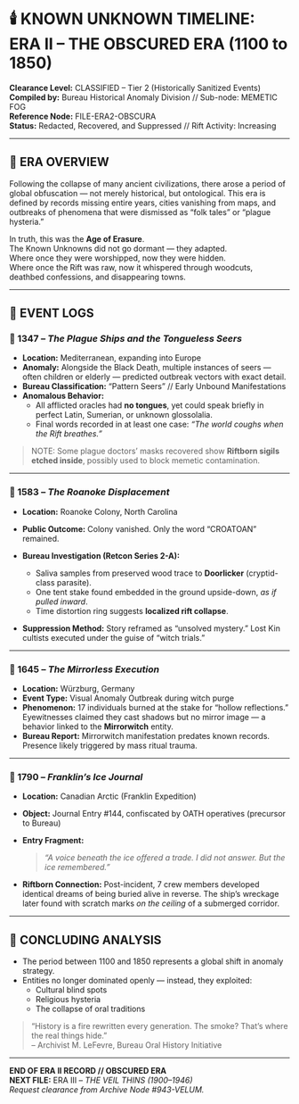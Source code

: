 # 🕯️ KNOWN UNKNOWN TIMELINE: ERA II – THE OBSCURED ERA (1100 to 1850)

**Clearance Level:** CLASSIFIED – Tier 2 (Historically Sanitized Events)  
**Compiled by:** Bureau Historical Anomaly Division // Sub-node: MEMETIC FOG  
**Reference Node:** FILE-ERA2-OBSCURA  
**Status:** Redacted, Recovered, and Suppressed // Rift Activity: Increasing

---

## 📜 ERA OVERVIEW

Following the collapse of many ancient civilizations, there arose a period of global obfuscation — not merely historical, but ontological. This era is defined by records missing entire years, cities vanishing from maps, and outbreaks of phenomena that were dismissed as “folk tales” or “plague hysteria.”

In truth, this was the **Age of Erasure**.  
The Known Unknowns did not go dormant — they adapted.  
Where once they were worshipped, now they were hidden.  
Where once the Rift was raw, now it whispered through woodcuts, deathbed confessions, and disappearing towns.

---

## 📍 EVENT LOGS

### 🔹 1347 – *The Plague Ships and the Tongueless Seers*
- **Location:** Mediterranean, expanding into Europe  
- **Anomaly:** Alongside the Black Death, multiple instances of seers — often children or elderly — predicted outbreak vectors with exact detail.
- **Bureau Classification:** “Pattern Seers” // Early Unbound Manifestations  
- **Anomalous Behavior:**  
  - All afflicted oracles had **no tongues**, yet could speak briefly in perfect Latin, Sumerian, or unknown glossolalia.  
  - Final words recorded in at least one case: *“The world coughs when the Rift breathes.”*

> NOTE: Some plague doctors’ masks recovered show **Riftborn sigils etched inside**, possibly used to block memetic contamination.

---

### 🔹 1583 – *The Roanoke Displacement*
- **Location:** Roanoke Colony, North Carolina  
- **Public Outcome:** Colony vanished. Only the word “CROATOAN” remained.  
- **Bureau Investigation (Retcon Series 2-A):**  
  - Saliva samples from preserved wood trace to **Doorlicker** (cryptid-class parasite).  
  - One tent stake found embedded in the ground upside-down, *as if pulled inward*.  
  - Time distortion ring suggests **localized rift collapse**.

- **Suppression Method:** Story reframed as “unsolved mystery.” Lost Kin cultists executed under the guise of “witch trials.”

---

### 🔹 1645 – *The Mirrorless Execution*
- **Location:** Würzburg, Germany  
- **Event Type:** Visual Anomaly Outbreak during witch purge  
- **Phenomenon:** 17 individuals burned at the stake for “hollow reflections.” Eyewitnesses claimed they cast shadows but no mirror image — a behavior linked to the **Mirrorwitch** entity.
- **Bureau Report:** Mirrorwitch manifestation predates known records. Presence likely triggered by mass ritual trauma.

---

### 🔹 1790 – *Franklin’s Ice Journal*
- **Location:** Canadian Arctic (Franklin Expedition)  
- **Object:** Journal Entry #144, confiscated by OATH operatives (precursor to Bureau)  
- **Entry Fragment:**  
  > *“A voice beneath the ice offered a trade. I did not answer. But the ice remembered.”*

- **Riftborn Connection:** Post-incident, 7 crew members developed identical dreams of being buried alive in reverse. The ship’s wreckage later found with scratch marks *on the ceiling* of a submerged corridor.

---

## 🧾 CONCLUDING ANALYSIS

- The period between 1100 and 1850 represents a global shift in anomaly strategy.  
- Entities no longer dominated openly — instead, they exploited:
  - Cultural blind spots
  - Religious hysteria
  - The collapse of oral traditions

> “History is a fire rewritten every generation. The smoke? That’s where the real things hide.”  
> – Archivist M. LeFevre, Bureau Oral History Initiative

---

**END OF ERA II RECORD // OBSCURED ERA**  
**NEXT FILE:** ERA III – *THE VEIL THINS (1900–1946)*  
*Request clearance from Archive Node #943-VELUM.*
